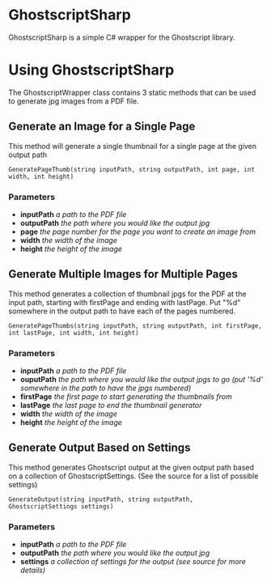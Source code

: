# GhostscriptSharp
GhostscriptSharp is a simple C# wrapper for the Ghostscript library.

# Using GhostscriptSharp
The GhostscriptWrapper class contains 3 static methods that can be used to generate jpg images from a PDF file.

## Generate an Image for a Single Page

This method will generate a single thumbnail for a single page at the given output path

`GeneratePageThumb(string inputPath, string outputPath, int page, int width, int height)`

### Parameters

* **inputPath** _a path to the PDF file_
* **outputPath** _the path where you would like the output jpg_
* **page** _the page number for the page you want to create an image from_
* **width** _the width of the image_
* **height** _the height of the image_

## Generate Multiple Images for Multiple Pages

This method generates a collection of thumbnail jpgs for the PDF at the input path, starting with firstPage and ending with lastPage.
Put "%d" somewhere in the output path to have each of the pages numbered.

`GeneratePageThumbs(string inputPath, string outputPath, int firstPage, int lastPage, int width, int height)`

### Parameters

* **inputPath** _a path to the PDF file_
* **ouputPath** _the path where you would like the output jpgs to go (put '%d' somewhere in the path to have the jpgs numbered)_
* **firstPage** _the first page to start generating the thumbnails from_
* **lastPage** _the last page to end the thumbnail generator_
* **width** _the width of the image_
* **height** _the height of the image_

## Generate Output Based on Settings

This method generates Ghostscript output at the given output path based on a collection of GhostscriptSettings. 
(See the source for a list of possible settings)

`GenerateOutput(string inputPath, string outputPath, GhostscriptSettings settings)`

### Parameters

* **inputPath** _a path to the PDF file_
* **outputPath** _the path where you would like the output jpg_
* **settings** _a collection of settings for the output (see source for more details)_



